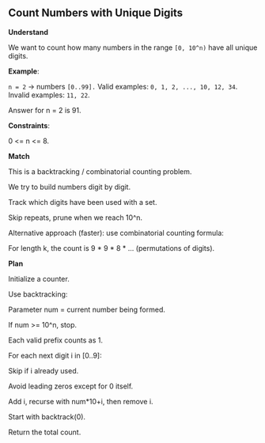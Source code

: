 ## Count Numbers with Unique Digits
**Understand**

We want to count how many numbers in the range `[0, 10^n)` have all unique digits.

**Example**:

`n = 2` → numbers `[0..99].` Valid examples: `0, 1, 2, ..., 10, 12, 34`. Invalid examples: `11, 22`.

Answer for n = 2 is 91.

**Constraints**:

0 <= n <= 8.

**Match**

This is a backtracking / combinatorial counting problem.

We try to build numbers digit by digit.

Track which digits have been used with a set.

Skip repeats, prune when we reach 10^n.

Alternative approach (faster): use combinatorial counting formula:

For length k, the count is 9 * 9 * 8 * ... (permutations of digits).

**Plan**

Initialize a counter.

Use backtracking:

Parameter num = current number being formed.

If num >= 10^n, stop.

Each valid prefix counts as 1.

For each next digit i in [0..9]:

Skip if i already used.

Avoid leading zeros except for 0 itself.

Add i, recurse with num*10+i, then remove i.

Start with backtrack(0).

Return the total count.